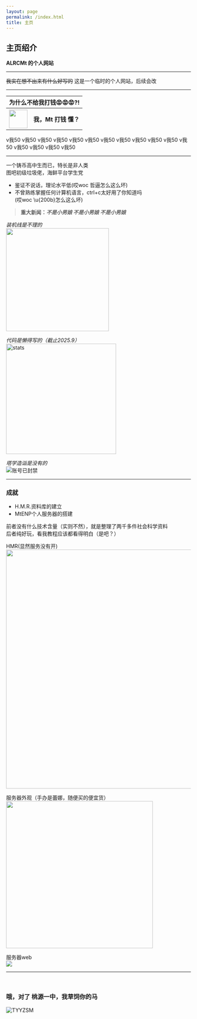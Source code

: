 ```yaml
---
layout: page
permalink: /index.html
title: 主页
---
```


## 主页绍介

**ALRCMt 的个人网站**

<hr />

~~我实在想不出来有什么好写的~~
这是一个临时的个人网站，后续会改

<hr />


<table>
<tr>
<th colspan=2>为什么不给我打钱😡😡😡?!</th>
</tr>
<tr>
<th><a href="https://alrcmt.github.io/images/wxlll.jpg"><img width="50" height="50" src="https://alrcmt.github.io/images/wechatpay.png"></a></th>
<th>我，Mt 打钱 懂？</th>
</tr>
</table>
v我50 v我50 v我50 v我50 v我50 v我50 v我50 v我50  
v我50 v我50 v我50 v我50 v我50 v我50 v我50 v我50

<hr />

一个铸币高中生而已，特长是非人类  
图吧初级垃圾佬，海鲜平台学生党  

- 鉴证不说话，理论水平低(哎woc 哲逼怎么这么坏)  
- 不曾熟练掌握任何计算机语言，ctrl+c太好用了你知道吗<br />(哎woc \u{200b}怎么这么坏)  

> <b>重大新闻：<i>不是小男娘 不是小男娘 不是小男娘</i></b>



<i>装机线是不理的</i>  
<img src="https://alrcmt.github.io/images/server_open.jpg" width="280px">

<i>代码是懒得写的（截止2025.9）</i>  
<img src="https://alrcmt.github.io/images/stats.png" alt="stats" width="300px">

<i>塔学造诣是没有的</i>  
<img src="https://alrcmt.github.io/images/ban.png" alt="账号已封禁">

<hr />

### 成就

- H.M.R.资料库的建立
- MtENP个人服务器的搭建

前者没有什么技术含量（实则不然），就是整理了两千多件社会科学资料  
后者纯好玩，看我教程应该都看得明白（是吧？）  

HMR(显然服务没有开)
<img src="https://alrcmt.github.io/images/hmr_data.png" width="650px">

服务器外观（手办是蕾娜，随便买的便宜货）  
<img src="https://alrcmt.github.io/images/server_over.png" height="400px">

服务器web  
<img src="https://alrcmt.github.io/images/MtENP_web.png" >
<hr />

<br />
<h3>哦，对了 桃源一中，我草饲你的马</h3>

<img src="https://alrcmt.github.io/images/tyyz.jpg" alt="TYYZSM">
